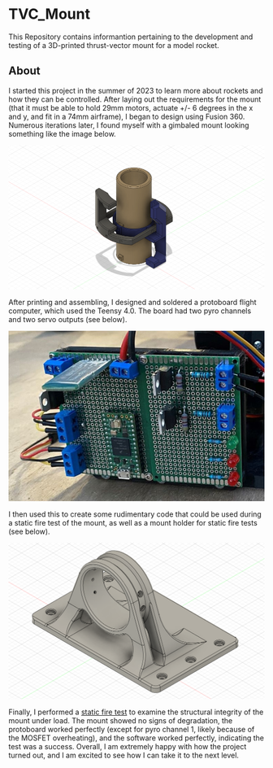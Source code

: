 # TVC_Mount

This Repository contains informantion pertaining to the development and testing of a 3D-printed thrust-vector mount for a model rocket.

## About

I started this project in the summer of 2023 to learn more about rockets and how they can be controlled. After laying out the requirements for the mount (that it must be able to hold 29mm motors, actuate +/- 6 degrees in the x and y, and fit in a 74mm airframe), I began to design using Fusion 360. Numerous iterations later, I found myself with a gimbaled mount looking something like the image below.

![TVC mount picture](TVC_picture.png)

After printing and assembling, I designed and soldered a protoboard flight computer, which used the Teensy 4.0. The board had two pyro channels and two servo outputs (see below).

![Protoboard image](protoboard_image.jpg)

I then used this to create some rudimentary code that could be used during a static fire test of the mount, as well as a mount holder for static fire tests (see below).

![Test mount image](static_mount.png)

Finally, I performed a [static fire test](https://www.youtube.com/watch?v=WfjEVA648XQ) to examine the structural integrity of the mount under load. The mount showed no signs of degradation, the protoboard worked perfectly (except for pyro channel 1, likely because of the MOSFET overheating), and the software worked perfectly, indicating the test was a success. Overall, I am extremely happy with how the project turned out, and I am excited to see how I can take it to the next level.
